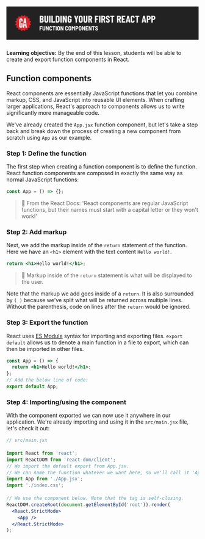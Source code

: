 # ![Building Your First React App - Function Components](./assets/hero.png)

**Learning objective:** By the end of this lesson, students will be able to create and export function components in React.

## Function components

React components are essentially JavaScript functions that let you combine markup, CSS, and JavaScript into reusable UI elements. When crafting larger applications, React's approach to components allows us to write significantly more manageable code.

We've already created the `App.jsx` function component, but let's take a step back and break down the process of creating a new component from scratch using `App` as our example.

### Step 1: Define the function

The first step when creating a function component is to define the function. React function components are composed in exactly the same way as normal JavaScript functions:

```jsx
const App = () => {};
```

> 🧠 From the React Docs: 'React components are regular JavaScript functions, but their names must start with a capital letter or they won't work!'

### Step 2: Add markup

Next, we add the markup inside of the `return` statement of the function. Here we have an `<h1>` element with the text content `Hello world!`.

```jsx
return <h1>Hello world!</h1>;
```

> 🧠 Markup inside of the `return` statement is what will be displayed to the user.

Note that the markup we add goes inside of a `return`. It is also surrounded by `( )` because we've split what will be returned across multiple lines. Without the parenthesis, code on lines after the `return` would be ignored.

### Step 3: Export the function

React uses [ES Module](https://developer.mozilla.org/en-US/docs/Web/JavaScript/Guide/Modules) syntax for importing and exporting files. `export default` allows us to denote a main function in a file to export, which can then be imported in other files.

```jsx
const App = () => {
  return <h1>Hello world!</h1>;
};
// Add the below line of code:
export default App;
```

### Step 4: Importing/using the component

With the component exported we can now use it anywhere in our application. We're already importing and using it in the `src/main.jsx` file, let's check it out:

```jsx
// src/main.jsx

import React from 'react';
import ReactDOM from 'react-dom/client';
// We import the default export from App.jsx.
// We can name the function whatever we want here, so we'll call it 'App'
import App from './App.jsx';
import './index.css';

// We use the component below. Note that the tag is self-closing.
ReactDOM.createRoot(document.getElementById('root')).render(
  <React.StrictMode>
    <App />
  </React.StrictMode>
);
```
